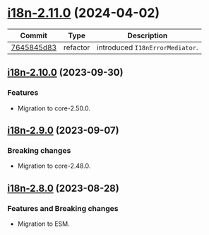 <a name="i18n-2.11.0"></a>
# [i18n-2.11.0](https://github.com/ditsmod/ditsmod/releases/tag/i18n-2.11.0) (2024-04-02)

| Commit | Type | Description |
| -- | -- | -- |
| [7645845d83](https://github.com/ditsmod/ditsmod/commit/7645845d83e86c1543840b57c606f34801935186) | refactor | introduced `I18nErrorMediator`. |

<a name="i18n-2.10.0"></a>
## [i18n-2.10.0](https://github.com/ditsmod/ditsmod/releases/tag/i18n-2.10.0) (2023-09-30)

### Features

- Migration to core-2.50.0.

<a name="i18n-2.9.0"></a>
## [i18n-2.9.0](https://github.com/ditsmod/ditsmod/releases/tag/i18n-2.9.0) (2023-09-07)

### Breaking changes

- Migration to core-2.48.0.

<a name="i18n-2.8.0"></a>
## [i18n-2.8.0](https://github.com/ditsmod/ditsmod/releases/tag/i18n-2.8.0) (2023-08-28)

### Features and Breaking changes

- Migration to ESM.
